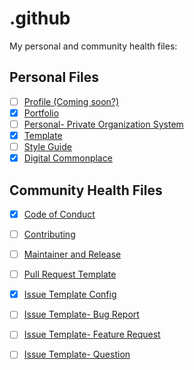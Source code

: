 # .github

My personal and community health files:

## Personal Files

- [ ] [Profile (Coming soon?)](https://github.com/KatherineMichel/.github/blob/master/profile.yml)
- [x] [Portfolio](https://github.com/KatherineMichel/portfolio)
- [ ] [Personal- Private Organization System](https://github.com/KatherineMichel/personal)
- [x] [Template](https://github.com/KatherineMichel/template)
- [ ] [Style Guide](https://github.com/KatherineMichel/.github/blob/master/STYLE_GUIDE.md)
- [x] [Digital Commonplace](https://github.com/KatherineMichel/digital-commonplace)

## Community Health Files

- [x] [Code of Conduct](https://github.com/KatherineMichel/.github/blob/master/CODE_OF_CONDUCT.md)
- [ ] [Contributing](https://github.com/KatherineMichel/.github/blob/master/CONTRIBUTING.md)
- [ ] [Maintainer and Release](https://github.com/KatherineMichel/.github/blob/master/MAINTAINER_AND_RELEASE.md)
- [ ] [Pull Request Template](https://github.com/KatherineMichel/.github/blob/master/.github/PULL_REQUEST_TEMPLATE.md)
- [x] [Issue Template Config](https://github.com/KatherineMichel/.github/blob/master/.github/ISSUE_TEMPLATE/config.yml)
- [ ] [Issue Template- Bug Report](https://github.com/KatherineMichel/.github/blob/master/.github/ISSUE_TEMPLATE/bug_report.md)
- [ ] [Issue Template- Feature Request](https://github.com/KatherineMichel/.github/blob/master/.github/ISSUE_TEMPLATE/feature_request.md)
- [ ] [Issue Template- Question](https://github.com/KatherineMichel/.github/blob/master/.github/ISSUE_TEMPLATE/question.md)



